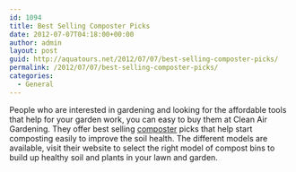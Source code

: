 ```yaml
---
id: 1094
title: Best Selling Composter Picks
date: 2012-07-07T04:18:00+00:00
author: admin
layout: post
guid: http://aquatours.net/2012/07/07/best-selling-composter-picks/
permalink: /2012/07/07/best-selling-composter-picks/
categories:
  - General
---
```

People who are interested in gardening and looking for the affordable tools that help for your garden work, you can easy to buy them at Clean Air Gardening. They offer best selling [composter](http://www.cleanairgardening.com/accessories.html) picks that help start composting easily to improve the soil health. The different models are available, visit their website to select the right model of compost bins to build up healthy soil and plants in your lawn and garden.